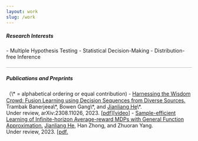 ```yaml
---
layout: work
slug: /work
---
```

<h5> Research Interests</h5>
- Multiple Hypothesis Testing 
- Statistical Decision-Making
- Distribution-free Inference

<hr style="height:1px;opacity:0.3;color:gray;margin:20px 0px 15px 0px">

<h5> Publications and Preprints</h5>
（\* = alphabetical ordering or equal contribution)
- <a href="https://arxiv.org/abs/2308.11026">Harnessing the Wisdom Crowd: Fusion Learning using Decision Sequences from Diverse Sources.</a>
  Trambak Banerjeea\*, Bowen Gang\*, and <u>Jianliang He</u>\*.<br>
  Under review, arXiv:2308.11026, 2023. [<a href="assets/files/IRT_jianliang.pdf">pdf</a>][<a href="assets/files/IRT_jianliang.pdf">video</a>]
- <a href="https://openreview.net/forum?id=fq1wNrC2ai&">Sample-efficient Learning of Infinite-horizon Average-reward MDPs with General Function Approximation.</a>
  <u>Jianliang He</u>, Han Zhong, and Zhuoran Yang.<br>
  Under review, 2023. [<a href="assets/files/aRLFA.pdf">pdf.</a>

